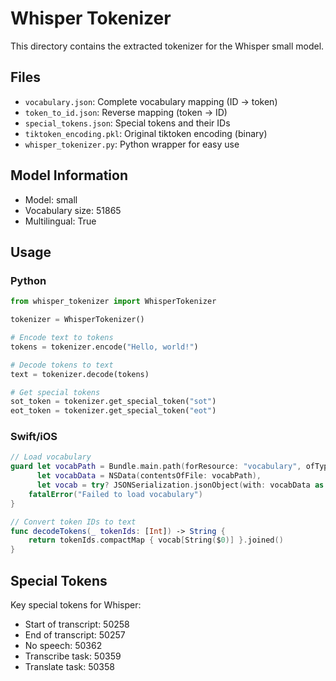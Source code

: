 # Whisper Tokenizer

This directory contains the extracted tokenizer for the Whisper small model.

## Files

- `vocabulary.json`: Complete vocabulary mapping (ID → token)
- `token_to_id.json`: Reverse mapping (token → ID)
- `special_tokens.json`: Special tokens and their IDs
- `tiktoken_encoding.pkl`: Original tiktoken encoding (binary)
- `whisper_tokenizer.py`: Python wrapper for easy use

## Model Information

- Model: small
- Vocabulary size: 51865
- Multilingual: True

## Usage

### Python
```python
from whisper_tokenizer import WhisperTokenizer

tokenizer = WhisperTokenizer()

# Encode text to tokens
tokens = tokenizer.encode("Hello, world!")

# Decode tokens to text
text = tokenizer.decode(tokens)

# Get special tokens
sot_token = tokenizer.get_special_token("sot")
eot_token = tokenizer.get_special_token("eot")
```

### Swift/iOS
```swift
// Load vocabulary
guard let vocabPath = Bundle.main.path(forResource: "vocabulary", ofType: "json"),
      let vocabData = NSData(contentsOfFile: vocabPath),
      let vocab = try? JSONSerialization.jsonObject(with: vocabData as Data) as? [String: String] else {
    fatalError("Failed to load vocabulary")
}

// Convert token IDs to text
func decodeTokens(_ tokenIds: [Int]) -> String {
    return tokenIds.compactMap { vocab[String($0)] }.joined()
}
```

## Special Tokens

Key special tokens for Whisper:
- Start of transcript: 50258
- End of transcript: 50257
- No speech: 50362
- Transcribe task: 50359
- Translate task: 50358
